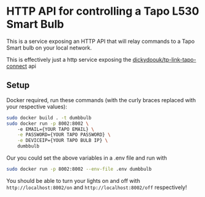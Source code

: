 # HTTP API for controlling a Tapo L530 Smart Bulb

This is a service exposing an HTTP API that will relay commands to a Tapo Smart bulb on your local network.

This is effectively just a http service exposing the [dickydoouk/tp-link-tapo-connect](https://github.com/dickydoouk/tp-link-tapo-connect) api

## Setup

Docker required, run these commands (with the curly braces replaced with your respective values):

```bash
sudo docker build . -t dumbbulb
sudo docker run -p 8002:8002 \ 
    -e EMAIL={YOUR TAPO EMAIL} \
    -e PASSWORD={YOUR TAPO PASSWORD} \
    -e DEVICEIP={YOUR TAPO BULB IP} \
    dumbbulb
```

Our you could set the above variables in a .env file and run with

```bash
sudo docker run -p 8002:8002 --env-file .env dumbbulb
```

You should be able to turn your lights on and off with `http://localhost:8002/on` and `http://localhost:8002/off` respectively!